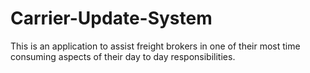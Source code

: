 # Carrier-Update-System
This is an application to assist freight brokers in one of their most time consuming aspects of their day to day responsibilities. 
